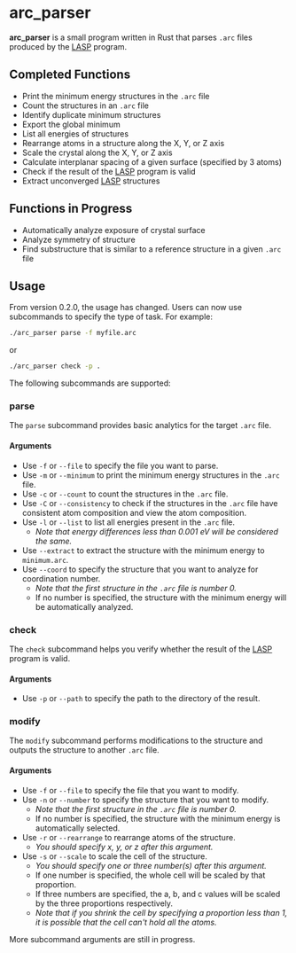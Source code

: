 # arc_parser

**arc_parser** is a small program written in Rust that parses `.arc` files produced by the [LASP](http://www.lasphub.com/) program.

## Completed Functions

- Print the minimum energy structures in the `.arc` file
- Count the structures in an `.arc` file
- Identify duplicate minimum structures
- Export the global minimum
- List all energies of structures
- Rearrange atoms in a structure along the X, Y, or Z axis
- Scale the crystal along the X, Y, or Z axis
- Calculate interplanar spacing of a given surface (specified by 3 atoms)
- Check if the result of the [LASP](http://www.lasphub.com/) program is valid
- Extract unconverged [LASP](http://www.lasphub.com/) structures

## Functions in Progress

- Automatically analyze exposure of crystal surface
- Analyze symmetry of structure
- Find substructure that is similar to a reference structure in a given `.arc` file

## Usage

From version 0.2.0, the usage has changed. Users can now use subcommands to specify the type of task. For example:

```sh
./arc_parser parse -f myfile.arc
```

or

```sh
./arc_parser check -p .
```

The following subcommands are supported:

### parse

The `parse` subcommand provides basic analytics for the target `.arc` file.

#### Arguments

- Use `-f` or `--file` to specify the file you want to parse.
- Use `-m` or `--minimum` to print the minimum energy structures in the `.arc` file.
- Use `-c` or `--count` to count the structures in the `.arc` file.
- Use `-C` or `--consistency` to check if the structures in the `.arc` file have consistent atom composition and view the atom composition.
- Use `-l` or `--list` to list all energies present in the `.arc` file.
  - *Note that energy differences less than 0.001 eV will be considered the same.*
- Use `--extract` to extract the structure with the minimum energy to `minimum.arc`.
- Use `--coord` to specify the structure that you want to analyze for coordination number.
  - *Note that the first structure in the `.arc` file is number 0.*
  - If no number is specified, the structure with the minimum energy will be automatically analyzed.

### check

The `check` subcommand helps you verify whether the result of the [LASP](http://www.lasphub.com/) program is valid.

#### Arguments

- Use `-p` or `--path` to specify the path to the directory of the result.

### modify

The `modify` subcommand performs modifications to the structure and outputs the structure to another `.arc` file.

#### Arguments

- Use `-f` or `--file` to specify the file that you want to modify.
- Use `-n` or `--number` to specify the structure that you want to modify.
  - *Note that the first structure in the `.arc` file is number 0.*
  - If no number is specified, the structure with the minimum energy is automatically selected.
- Use `-r` or `--rearrange` to rearrange atoms of the structure.
  - *You should specify x, y, or z after this argument.*
- Use `-s` or `--scale` to scale the cell of the structure.
  - *You should specify one or three number(s) after this argument.*
  - If one number is specified, the whole cell will be scaled by that proportion.
  - If three numbers are specified, the a, b, and c values will be scaled by the three proportions respectively.
  - *Note that if you shrink the cell by specifying a proportion less than 1, it is possible that the cell can't hold all the atoms.*

More subcommand arguments are still in progress.